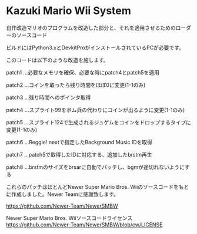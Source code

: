 # Kazuki Mario Wii System

自作改造マリオのプログラムを改造した部分と、それを適用させるためのローダーのソースコード

ビルドにはPython3.xとDevkitProがインストールされているPCが必要です。

このコードは以下のような改造を施します。

patch1 ...必要なメモリを確保、必要な時にpatch4とpatch5を適用

patch2 ...コインを取ったら残り時間をほぼ0に変更(1-1のみ)

patch3 ...残り時間へのポインタ取得

patch4 ...スプライト99をボム兵の代わりにコインが出るように変更(1-1のみ)

patch5 ...スプライト124で生成されるジュゲムをコインをドロップするタイプに変更(1-1のみ)

patch6 ...Reggie! nextで指定したBackground Music IDを取得

patch7 ...patch5で取得したIDに対応する、追加したbrstm再生

patch8 ...brstmのサイズをbrsarに自動でパッチし、bgmが途切れないようにする


これらのパッチはほとんどNewer Super Mario Bros. Wiiのソースコードをもとに作成しました。Newer Teamに感謝致します。

https://github.com/Newer-Team/NewerSMBW

Newer Super Mario Bros. Wiiソースコードライセンス
https://github.com/Newer-Team/NewerSMBW/blob/cw/LICENSE